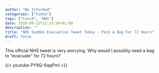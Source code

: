 ```yaml
---
author: "Be Informed"
categories: ["Video"]
tags: ["Covid", "NHS"]
date: 2020-09-22T12:23:50+01:00
description: ""
title: "NHS Sudden Evacuation Tweet Today - Pack A Bag For 72 Hours"
draft: false
---
```


This official NHS tweet is very worrying. Why would I possibly need a bag to "evacuate" for 72 hours? 

{{< youtube PY9Q-6qqPmI >}}

